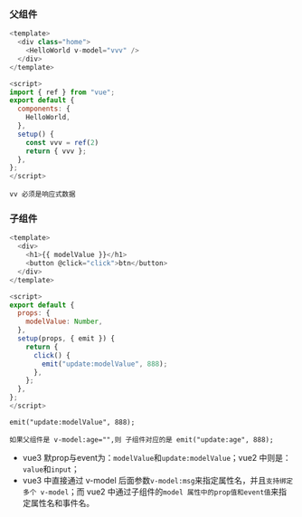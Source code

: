 ### 父组件
```js
<template>
  <div class="home">
    <HelloWorld v-model="vvv" />
  </div>
</template>

<script>
import { ref } from "vue";
export default {
  components: {
    HelloWorld,
  },
  setup() {
    const vvv = ref(2)
    return { vvv };
  },
};
</script>
```

`vv 必须是响应式数据`

### 子组件
```js
<template>
  <div>
    <h1>{{ modelValue }}</h1>
    <button @click="click">btn</button>
  </div>
</template>

<script>
export default {
  props: {
    modelValue: Number,
  },
  setup(props, { emit }) {
    return {
      click() {
        emit("update:modelValue", 888);
      },
    };
  },
};
</script>
```
`emit("update:modelValue", 888);`

`如果父组件是 v-model:age="",则 子组件对应的是 emit("update:age", 888);`


-   vue3 默prop与event为：`modelValue`和`update:modelValue`；vue2 中则是：`value`和`input`；
-   vue3 中直接通过 v-model 后面参数`v-model:msg`来指定属性名，并且`支持绑定多个 v-model`；而 vue2 中通过子组件的`model 属性中的prop值和event值`来指定属性名和事件名。